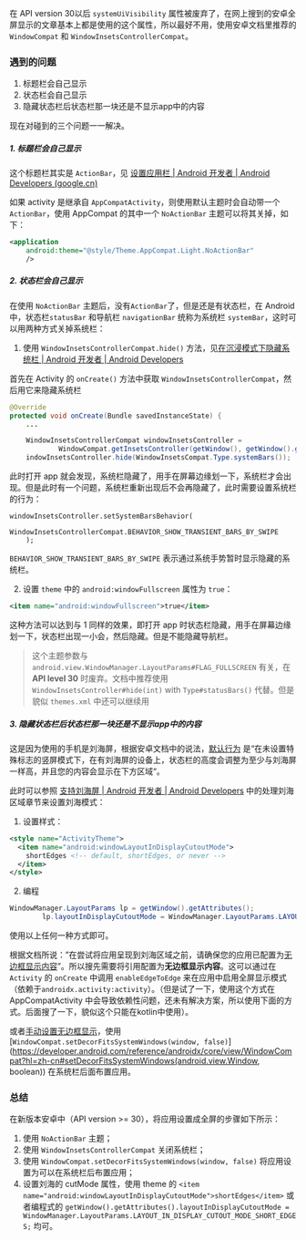 在 API version 30以后 `systemUiVisibility` 属性被废弃了，在网上搜到的安卓全屏显示的文章基本上都是使用的这个属性，所以最好不用，使用安卓文档里推荐的  `WindowCompat` 和 `WindowInsetsControllerCompat`。

### 遇到的问题

1. 标题栏会自己显示
2. 状态栏会自己显示
3. 隐藏状态栏后状态栏那一块还是不显示app中的内容

现在对碰到的三个问题一一解决。

##### 1. 标题栏会自己显示

这个标题栏其实是 `ActionBar`，见 [设置应用栏  | Android 开发者  | Android Developers (google.cn)](https://developer.android.google.cn/develop/ui/views/components/appbar/setting-up?hl=zh-cn)

如果 activity 是继承自 `AppCompatActivity`，则使用默认主题时会自动带一个 `ActionBar`，使用  AppCompat 的其中一个 `NoActionBar` 主题可以将其关掉，如下：

```xml
<application
    android:theme="@style/Theme.AppCompat.Light.NoActionBar"
    />
```

##### 2. 状态栏会自己显示

在使用 `NoActionBar` 主题后，没有`ActionBar`了，但是还是有状态栏，在 Android 中，状态栏`statusBar` 和导航栏 `navigationBar` 统称为系统栏 `systemBar`，这时可以用两种方式关掉系统栏：

1. 使用 `WindowInsetsControllerCompat.hide()` 方法，见[在沉浸模式下隐藏系统栏  | Android 开发者  | Android Developers](https://developer.android.com/develop/ui/views/layout/immersive?hl=zh-cn#java)

首先在 Activity 的 `onCreate()` 方法中获取 `WindowInsetsControllerCompat`，然后用它来隐藏系统栏

```java
@Override
protected void onCreate(Bundle savedInstanceState) {
    ...

    WindowInsetsControllerCompat windowInsetsController =
            WindowCompat.getInsetsController(getWindow(), getWindow().getDecorView());
    indowInsetsController.hide(WindowInsetsCompat.Type.systemBars());
```

此时打开 app 就会发现，系统栏隐藏了，用手在屏幕边缘划一下，系统栏才会出现。但是此时有一个问题，系统栏重新出现后不会再隐藏了，此时需要设置系统栏的行为：

```
windowInsetsController.setSystemBarsBehavior(
            WindowInsetsControllerCompat.BEHAVIOR_SHOW_TRANSIENT_BARS_BY_SWIPE
    );
```

`BEHAVIOR_SHOW_TRANSIENT_BARS_BY_SWIPE` 表示通过系统手势暂时显示隐藏的系统栏。

2. 设置 `theme` 中的 `android:windowFullscreen` 属性为 `true`：

```xml
<item name="android:windowFullscreen">true</item>
```

这种方法可以达到与 1 同样的效果，即打开 app 时状态栏隐藏，用手在屏幕边缘划一下，状态栏出现一小会，然后隐藏。但是不能隐藏导航栏。

> 这个主题参数与 `android.view.WindowManager.LayoutParams#FLAG_FULLSCREEN` 有关，在 **API level 30** 时废弃。文档中推荐使用 `WindowInsetsController#hide(int)` with `Type#statusBars()` 代替。但是貌似 `themes.xml` 中还可以继续用

##### 3. 隐藏状态栏后状态栏那一块还是不显示app中的内容

这是因为使用的手机是刘海屏，根据安卓文档中的说法，[默认行为](https://developer.android.com/develop/ui/views/layout/display-cutout?hl=zh-cn#default-behaviour) 是“在未设置特殊标志的竖屏模式下，在有刘海屏的设备上，状态栏的高度会调整为至少与刘海屏一样高，并且您的内容会显示在下方区域“。

此时可以参照 [支持刘海屏  | Android 开发者  | Android Developers](https://developer.android.com/develop/ui/views/layout/display-cutout?hl=zh-cn) 中的处理刘海区域章节来设置刘海模式：

1. 设置样式：

```xml
<style name="ActivityTheme">
  <item name="android:windowLayoutInDisplayCutoutMode">
    shortEdges <!-- default, shortEdges, or never -->
  </item>
</style>
```

2. 编程

```java
WindowManager.LayoutParams lp = getWindow().getAttributes();
        lp.layoutInDisplayCutoutMode = WindowManager.LayoutParams.LAYOUT_IN_DISPLAY_CUTOUT_MODE_SHORT_EDGES;
```

使用以上任何一种方式即可。

根据文档所说：”在尝试将应用呈现到刘海区域之前，请确保您的应用已配置为[无边框显示内容](https://developer.android.com/develop/ui/views/layout/edge-to-edge?hl=zh-cn)”。所以搜先需要将引用配置为**无边框显示内容**。这可以通过在 `Activity` 的 `onCreate` 中调用 `enableEdgeToEdge` 来在应用中启用全屏显示模式（依赖于`androidx.activity:activity`）。（但是试了一下，使用这个方式在 AppCompatActivity 中会导致依赖性问题，还未有解决方案，所以使用下面的方式。后面搜了一下，貌似这个只能在kotlin中使用）。

或者[手动设置无边框显示](https://developer.android.com/develop/ui/views/layout/edge-to-edge-manually?hl=zh-cn)，使用 [`WindowCompat.setDecorFitsSystemWindows(window, false)`](https://developer.android.com/reference/androidx/core/view/WindowCompat?hl=zh-cn#setDecorFitsSystemWindows(android.view.Window, boolean)) 在系统栏后面布置应用。

### 总结

在新版本安卓中（API version >= 30），将应用设置成全屏的步骤如下所示：

1. 使用 `NoActionBar` 主题；
2. 使用 `WindowInsetsControllerCompat` 关闭系统栏；
3. 使用 `WindowCompat.setDecorFitsSystemWindows(window, false)` 将应用设置为可以在系统栏后布置应用；
4. 设置刘海的 cutMode 属性，使用 theme 的 `<item name="android:windowLayoutInDisplayCutoutMode">shortEdges</item>` 或者编程式的 `getWindow().getAttributes().layoutInDisplayCutoutMode = WindowManager.LayoutParams.LAYOUT_IN_DISPLAY_CUTOUT_MODE_SHORT_EDGES;` 均可。




